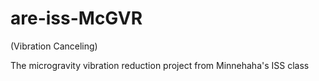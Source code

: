 # are-iss-McGVR
(Vibration Canceling)

The microgravity vibration reduction project from Minnehaha's ISS class
